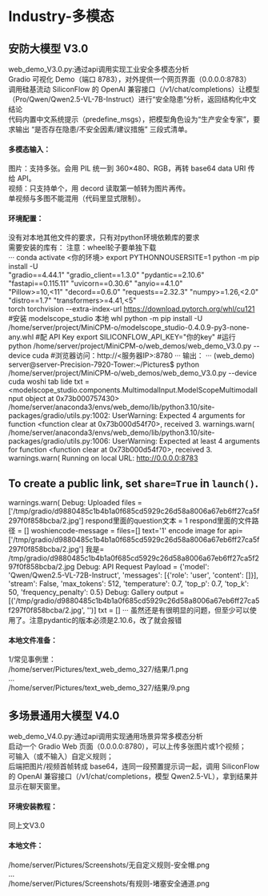 # Industry-多模态
## 安防大模型 V3.0  
web_demo_V3.0.py:通过api调用实现工业安全多模态分析  
Gradio 可视化 Demo（端口 8783），对外提供一个网页界面（0.0.0.0:8783）  
调用硅基流动 SiliconFlow 的 OpenAI 兼容接口（/v1/chat/completions）让模型（Pro/Qwen/Qwen2.5-VL-7B-Instruct）进行“安全隐患”分析，返回结构化中文结论  
代码内置中文系统提示（predefine_msgs），把模型角色设为“生产安全专家”，要求输出 “是否存在隐患/不安全因素/建议措施” 三段式清单。  

#### 多模态输入：  
图片：支持多张。会用 PIL 统一到 360×480、RGB，再转 base64 data URI 传给 API。<br>
视频：只支持单个，用 decord 读取第一帧转为图片再传。<br>
单视频与多图不能混用（代码里显式限制）。<br>
#### 环境配置：
没有对本地其他文件的要求，只有对python环境依赖库的要求<br>
需要安装的库有：
注意：wheel轮子要单独下载<br>
··· 
conda activate <你的环境>
export PYTHONNOUSERSITE=1
python -m pip install -U \
  "gradio==4.44.1" "gradio_client==1.3.0" "pydantic==2.10.6" "fastapi==0.115.11" "uvicorn==0.30.6" "anyio==4.1.0" \
  "Pillow>=10,<11" "decord==0.6.0" "requests==2.32.3" "numpy>=1.26,<2.0" "distro==1.7" "transformers>=4.41,<5" \
  torch torchvision --extra-index-url https://download.pytorch.org/whl/cu121
#安装 modelscope_studio 本地 whl
python -m pip install -U /home/server/project/MiniCPM-o/modelscope_studio-0.4.0.9-py3-none-any.whl
#配 API Key
export SILICONFLOW_API_KEY="你的key"
#运行
python /home/server/project/MiniCPM-o/web_demos/web_demo_V3.0.py --device cuda
#浏览器访问：http://<服务器IP>:8780
··· 
输出：
··· 
(web_demo) server@server-Precision-7920-Tower:~/Pictures$ python /home/server/project/MiniCPM-o/web_demos/web_demo_V3.0.py --device cuda
woshi tab lide txt = <modelscope_studio.components.MultimodalInput.ModelScopeMultimodalInput object at 0x73b000757430>
/home/server/anaconda3/envs/web_demo/lib/python3.10/site-packages/gradio/utils.py:1002: UserWarning: Expected 4 arguments for function <function clear at 0x73b000d54f70>, received 3.
  warnings.warn(
/home/server/anaconda3/envs/web_demo/lib/python3.10/site-packages/gradio/utils.py:1006: UserWarning: Expected at least 4 arguments for function <function clear at 0x73b000d54f70>, received 3.
  warnings.warn(
Running on local URL:  http://0.0.0.0:8783

To create a public link, set `share=True` in `launch()`. 
--------
  warnings.warn(
Debug: Uploaded files = ['/tmp/gradio/d9880485c1b4b1a0f685cd5929c26d58a8006a67eb6ff27ca5f297f0f858bcba/2.jpg']
respond里面的question文本 = 1
respond里面的文件路径 = []
woshiencode-message =  files=[] text='1'
encode image for api= ['/tmp/gradio/d9880485c1b4b1a0f685cd5929c26d58a8006a67eb6ff27ca5f297f0f858bcba/2.jpg']
我是= /tmp/gradio/d9880485c1b4b1a0f685cd5929c26d58a8006a67eb6ff27ca5f297f0f858bcba/2.jpg
Debug: API Request Payload = {'model': 'Qwen/Qwen2.5-VL-72B-Instruct', 'messages': [{'role': 'user', 'content': []}], 'stream': False, 'max_tokens': 512, 'temperature': 0.7, 'top_p': 0.7, 'top_k': 50, 'frequency_penalty': 0.5}
Debug: Gallery output = [('/tmp/gradio/d9880485c1b4b1a0f685cd5929c26d58a8006a67eb6ff27ca5f297f0f858bcba/2.jpg', '')]
txt =  []
··· 
虽然还是有很明显的问题，但至少可以使用了。注意pydantic的版本必须是2.10.6，改了就会报错

#### 本地文件准备：
1/常见事例里：<br>
/home/server/Pictures/text_web_demo_327/结果/1.png<br>
...<br>
/home/server/Pictures/text_web_demo_327/结果/9.png<br>

## 多场景通用大模型 V4.0 
web_demo_V4.0.py:通过api调用实现通用场景异常多模态分析<br>
启动一个 Gradio Web 页面（0.0.0.0:8780），可以上传多张图片或1个视频；<br>
可输入（或不输入）自定义规则；<br>
后端把图片/视频首帧转成 base64，连同一段预置提示词一起，调用 SiliconFlow 的 OpenAI 兼容接口（/v1/chat/completions，模型 Qwen2.5-VL），拿到结果并显示在聊天窗里。<br>
#### 环境安装教程：
同上文V3.0
#### 本地文件：
/home/server/Pictures/Screenshots/无自定义规则-安全帽.png<br>
...<br>
/home/server/Pictures/Screenshots/有规则-堵塞安全通道.png<br> 
